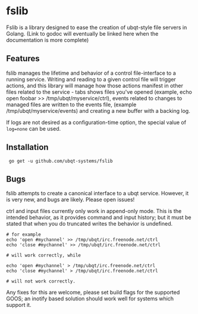 # fslib

Fslib is a library designed to ease the creation of ubqt-style file servers in Golang.
(Link to godoc will eventually be linked here when the documentation is more complete)


## Features

fslib manages the lifetime and behavior of a control file-interface to a running service. Writing and reading to a given control file will trigger actions, and this library will manage how those actions manifest in other files related to the service - tabs shows files you've opened (example, echo open foobar >> /tmp/ubqt/myservice/ctrl), events related to changes to managed files are written to the events file, (example /tmp/ubqt/myservice/events) and creating a new buffer with a backing log.

If logs are not desired as a configuration-time option, the special value of `log=none` can be used.


## Installation

` go get -u github.com/ubqt-systems/fslib`


## Bugs

fslib attempts to create a canonical interface to a ubqt service. However, it is very new, and bugs are likely. Please open issues!

ctrl and input files currently only work in append-only mode. This is the intended behavior, as it provides command and input history; but it must be stated that when you do truncated writes the behavior is undefined.

```
# for example
echo 'open #mychannel' >> /tmp/ubqt/irc.freenode.net/ctrl
echo 'close #mychannel' >> /tmp/ubqt/irc.freenode.net/ctrl

# will work correctly, while 

echo 'open #mychannel' > /tmp/ubqt/irc.freenode.net/ctrl
echo 'close #mychannel' > /tmp/ubqt/irc.freenode.net/ctrl

# will not work correctly.
```

Any fixes for this are welcome, please set build flags for the supported GOOS; an inotify based solution should work well for systems which support it.
